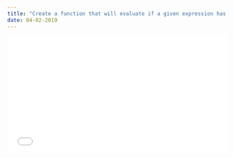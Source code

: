 ```yaml
---
title: "Create a function that will evaluate if a given expression has balanced parentheses -- Using stacks"
date: 04-02-2019
---
```


<iframe height="265" style="width: 100%;" scrolling="no" title="Create a function that will evaluate if a given expression has balanced parentheses -- Using stacks" src="//codepen.io/ozywuli/embed/LqdpOJ/?height=265&theme-id=dark&default-tab=js,result" frameborder="no" allowtransparency="true" allowfullscreen="true">
  See the Pen <a href='https://codepen.io/ozywuli/pen/LqdpOJ/'>Create a function that will evaluate if a given expression has balanced parentheses -- Using stacks</a> by ozywuli
  (<a href='https://codepen.io/ozywuli'>@ozywuli</a>) on <a href='https://codepen.io'>CodePen</a>.
</iframe>